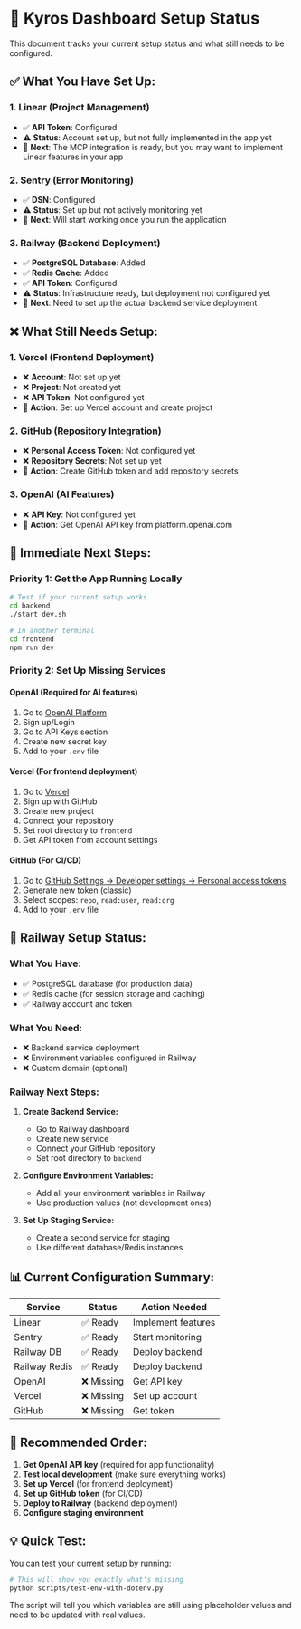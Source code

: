 # 🔧 Kyros Dashboard Setup Status

This document tracks your current setup status and what still needs to be configured.

## ✅ **What You Have Set Up:**

### **1. Linear (Project Management)**
- ✅ **API Token**: Configured
- ⚠️ **Status**: Account set up, but not fully implemented in the app yet
- 📝 **Next**: The MCP integration is ready, but you may want to implement Linear features in your app

### **2. Sentry (Error Monitoring)**
- ✅ **DSN**: Configured
- ⚠️ **Status**: Set up but not actively monitoring yet
- 📝 **Next**: Will start working once you run the application

### **3. Railway (Backend Deployment)**
- ✅ **PostgreSQL Database**: Added
- ✅ **Redis Cache**: Added
- ✅ **API Token**: Configured
- ⚠️ **Status**: Infrastructure ready, but deployment not configured yet
- 📝 **Next**: Need to set up the actual backend service deployment

## ❌ **What Still Needs Setup:**

### **1. Vercel (Frontend Deployment)**
- ❌ **Account**: Not set up yet
- ❌ **Project**: Not created yet
- ❌ **API Token**: Not configured yet
- 📝 **Action**: Set up Vercel account and create project

### **2. GitHub (Repository Integration)**
- ❌ **Personal Access Token**: Not configured yet
- ❌ **Repository Secrets**: Not set up yet
- 📝 **Action**: Create GitHub token and add repository secrets

### **3. OpenAI (AI Features)**
- ❌ **API Key**: Not configured yet
- 📝 **Action**: Get OpenAI API key from platform.openai.com

## 🚀 **Immediate Next Steps:**

### **Priority 1: Get the App Running Locally**
```bash
# Test if your current setup works
cd backend
./start_dev.sh

# In another terminal
cd frontend
npm run dev
```

### **Priority 2: Set Up Missing Services**

#### **OpenAI (Required for AI features)**
1. Go to [OpenAI Platform](https://platform.openai.com)
2. Sign up/Login
3. Go to API Keys section
4. Create new secret key
5. Add to your `.env` file

#### **Vercel (For frontend deployment)**
1. Go to [Vercel](https://vercel.com)
2. Sign up with GitHub
3. Create new project
4. Connect your repository
5. Set root directory to `frontend`
6. Get API token from account settings

#### **GitHub (For CI/CD)**
1. Go to [GitHub Settings → Developer settings → Personal access tokens](https://github.com/settings/tokens)
2. Generate new token (classic)
3. Select scopes: `repo`, `read:user`, `read:org`
4. Add to your `.env` file

## 🔧 **Railway Setup Status:**

### **What You Have:**
- ✅ PostgreSQL database (for production data)
- ✅ Redis cache (for session storage and caching)
- ✅ Railway account and token

### **What You Need:**
- ❌ Backend service deployment
- ❌ Environment variables configured in Railway
- ❌ Custom domain (optional)

### **Railway Next Steps:**
1. **Create Backend Service:**
   - Go to Railway dashboard
   - Create new service
   - Connect your GitHub repository
   - Set root directory to `backend`

2. **Configure Environment Variables:**
   - Add all your environment variables in Railway
   - Use production values (not development ones)

3. **Set Up Staging Service:**
   - Create a second service for staging
   - Use different database/Redis instances

## 📊 **Current Configuration Summary:**

| Service | Status | Action Needed |
|---------|--------|---------------|
| Linear | ✅ Ready | Implement features |
| Sentry | ✅ Ready | Start monitoring |
| Railway DB | ✅ Ready | Deploy backend |
| Railway Redis | ✅ Ready | Deploy backend |
| OpenAI | ❌ Missing | Get API key |
| Vercel | ❌ Missing | Set up account |
| GitHub | ❌ Missing | Get token |

## 🎯 **Recommended Order:**

1. **Get OpenAI API key** (required for app functionality)
2. **Test local development** (make sure everything works)
3. **Set up Vercel** (for frontend deployment)
4. **Set up GitHub token** (for CI/CD)
5. **Deploy to Railway** (backend deployment)
6. **Configure staging environment**

## 💡 **Quick Test:**

You can test your current setup by running:
```bash
# This will show you exactly what's missing
python scripts/test-env-with-dotenv.py
```

The script will tell you which variables are still using placeholder values and need to be updated with real values.

